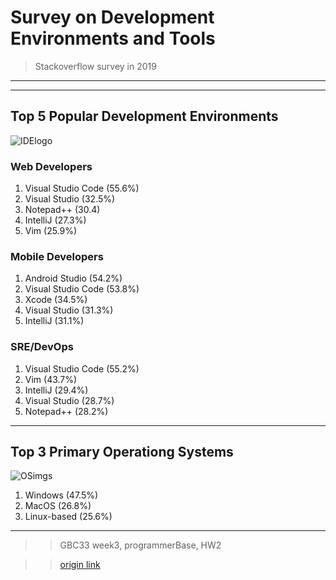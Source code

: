 # Survey on Development Environments and Tools 
> Stackoverflow survey in 2019


---
---
## Top 5 Popular Development Environments
![IDElogo](https://www.sonarlint.org/static/ides-grouped-gray.a7afc460.svg)


### Web Developers


1. Visual Studio Code (55.6%)
2. Visual Studio (32.5%)
3. Notepad++ (30.4)
4. IntelliJ (27.3%)
5. Vim (25.9%)


### Mobile Developers


1. Android Studio (54.2%)
2. Visual Studio Code (53.8%)
3. Xcode (34.5%)
4. Visual Studio (31.3%)
5. IntelliJ (31.1%)


### SRE/DevOps


1. Visual Studio Code (55.2%)
2. Vim (43.7%)
3. IntelliJ (29.4%)
4. Visual Studio (28.7%)
5. Notepad++ (28.2%)


---


## Top 3 Primary Operationg Systems
![OSimgs](https://velog.velcdn.com/images/gil0127/post/29973032-1228-4a16-b4bd-8bfca544d831/%EC%82%BC%EB%8C%80%EC%9E%A5.PNG)

1. Windows (47.5%)
2. MacOS (26.8%)
3. Linux-based (25.6%)


---

>> GBC33 week3, programmerBase, HW2


>> [origin link](https://insights.stackoverflow.com/survey/2019#development-environments-and-tools)
